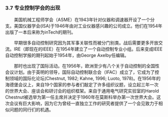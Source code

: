 ### 3.7 专业控制学会的出现
　　美国机械工程师学会（ASME）在1943年针对仪器和调速器开设了一个分支。美国仪器学会(ISA)于1946年由对工业仪器感兴趣的公司成立。他们在1954年出版了一本后来称为inTech的期刊。
  
　　早期很多自动控制研究因为其军事关联性而被分门别类。战后需要更多开放交流。IRE（即现在的IEEE）在1954年建立了一个自动控制专业小组。后来变成IEEE自动控制学报的期刊起始于1954年，由George Axelby任编辑。
  
　　那时也出现了国际活动。在1956年，欧洲至少有八个关于自动控制的全国性会议计划。由于英明的领导，国际自动控制联合会（IFAC）成立了，它成为了控制领域的国际化论坛(Chestnut, 1982; Kahne, 1996; Luoto, 1978)。在1956年的海德堡会议上，来自19个国家的参与者们敲定了许多组织议题，设立起三年一次的世界大会、座谈会和研讨会的组织框架。来自于通用电气研究实验室的Harold Chestnut被选举为第一任主席并决定于1960年在莫斯科举办第一次世界大会。这次会议有巨大影响，因为它为曾经一直独立工作的研究者提供了一个会见致力于相似问题的同行们的机遇。

